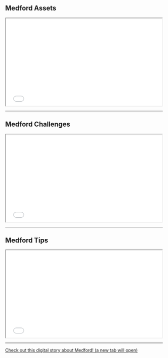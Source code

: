 ## Medford Assets

<iframe src='//player.vimeo.com/video/112287427?title=0&amp;byline=0&amp;portrait=0&amp;autoplay=1' width='500' height='280' allowfullscreen></iframe>

___

## Medford Challenges

<iframe src='//player.vimeo.com/video/112287430?title=0&amp;byline=0&amp;portrait=0&amp;autoplay=1' width='500' height='280' allowfullscreen></iframe>

___

## Medford Tips

<iframe src='//player.vimeo.com/video/112287433?title=0&amp;byline=0&amp;portrait=0&amp;autoplay=1' width='500' height='280' allowfullscreen></iframe>


___

<div class='resource-external'>
  <a href='http://prezi.com/jymvv-lctslu/untitled-prezi/?kw=view-jymvv-lctslu&rc=ref-37310803' target='_blank'>Check out this digital story about Medford! (a new tab will open)</a>
</div>

